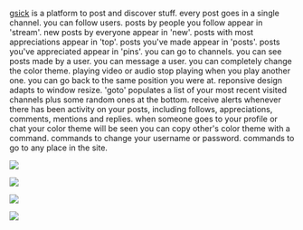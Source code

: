 [gsick](http://gsick.com) is a platform to post and discover stuff.
every post goes in a single channel.
you can follow users.
posts by people you follow appear in 'stream'.
new posts by everyone appear in 'new'.
posts with most appreciations appear in 'top'.
posts you've made appear in 'posts'.
posts you've appreciated appear in 'pins'.
you can go to channels.
you can see posts made by a user.
you can message a user.
you can completely change the color theme.
playing video or audio stop playing when you play another one.
you can go back to the same position you were at.
reponsive design adapts to window resize.
'goto' populates a list of your most recent visited channels plus some random ones at the bottom.
receive alerts whenever there has been activity on your posts,
including follows, appreciations, comments, mentions and replies.
when someone goes to your profile or chat your color theme will be seen
you can copy other's color theme with a command.
commands to change your username or password. 
commands to go to any place in the site.


![](http://i.imgur.com/c71emms.jpg)

![](http://i.imgur.com/hzBXcQW.jpg)

![](http://i.imgur.com/BM3QEBS.jpg)

![](http://i.imgur.com/A3TqRW9.jpg)

